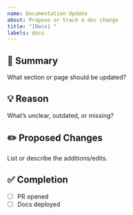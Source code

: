 ```yaml
---
name: Documentation Update
about: Propose or track a doc change
title: "[Docs] "
labels: docs
---
```


## 🧾 Summary

What section or page should be updated?

## 💡 Reason

What’s unclear, outdated, or missing?

## ✏️ Proposed Changes

List or describe the additions/edits.

## ✅ Completion

- [ ] PR opened
- [ ] Docs deployed
